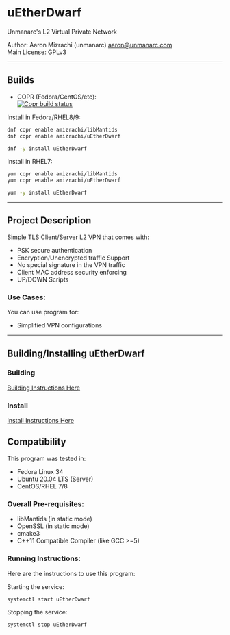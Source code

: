 # uEtherDwarf 

Unmanarc's L2 Virtual Private Network

Author: Aaron Mizrachi (unmanarc) <aaron@unmanarc.com>   
Main License: GPLv3

***
## Builds

- COPR (Fedora/CentOS/etc):  
[![Copr build status](https://copr.fedorainfracloud.org/coprs/amizrachi/uEtherDwarf/package/uEtherDwarf/status_image/last_build.png)](https://copr.fedorainfracloud.org/coprs/amizrachi/uEtherDwarf/package/uEtherDwarf/)


Install in Fedora/RHEL8/9:
```bash
dnf copr enable amizrachi/libMantids
dnf copr enable amizrachi/uEtherDwarf

dnf -y install uEtherDwarf
```

Install in RHEL7:
```bash
yum copr enable amizrachi/libMantids
yum copr enable amizrachi/uEtherDwarf

yum -y install uEtherDwarf
```

***
## Project Description

Simple TLS Client/Server L2 VPN that comes with:

- PSK secure authentication
- Encryption/Unencrypted traffic Support
- No special signature in the VPN traffic
- Client MAC address security enforcing
- UP/DOWN Scripts

### Use Cases:

You can use program for:

- Simplified VPN configurations

***
## Building/Installing uEtherDwarf

### Building

[Building Instructions Here](BUILD.md)

### Install

[Install Instructions Here](INSTALL.md)

## Compatibility

This program was tested in:

* Fedora Linux 34
* Ubuntu 20.04 LTS (Server)
* CentOS/RHEL 7/8

### Overall Pre-requisites:

* libMantids (in static mode)
* OpenSSL (in static mode)
* cmake3
* C++11 Compatible Compiler (like GCC >=5)

### Running Instructions:

Here are the instructions to use this program:

Starting the service:

```
systemctl start uEtherDwarf
```

Stopping the service:

```
systemctl stop uEtherDwarf
```
